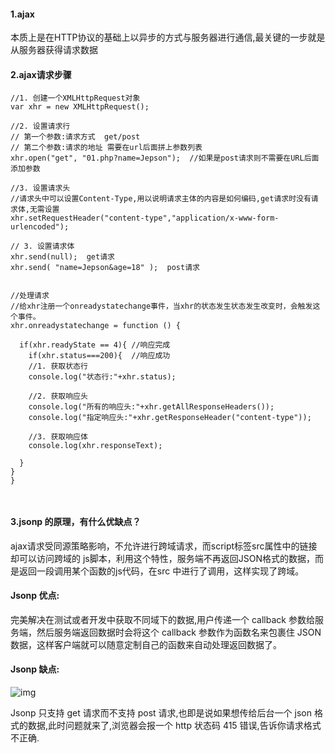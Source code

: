#### 1.ajax

本质上是在HTTP协议的基础上以异步的方式与服务器进行通信,最关键的一步就是从服务器获得请求数据  

#### 2.ajax请求步骤

```
//1. 创建一个XMLHttpRequest对象
var xhr = new XMLHttpRequest();

//2. 设置请求行
// 第一个参数:请求方式  get/post
// 第二个参数:请求的地址 需要在url后面拼上参数列表
xhr.open("get", "01.php?name=Jepson");  //如果是post请求则不需要在URL后面添加参数

//3. 设置请求头
//请求头中可以设置Content-Type,用以说明请求主体的内容是如何编码,get请求时没有请求体,无需设置
xhr.setRequestHeader("content-type","application/x-www-form-urlencoded");

// 3. 设置请求体
xhr.send(null);  get请求
xhr.send( "name=Jepson&age=18" );  post请求


//处理请求
//给xhr注册一个onreadystatechange事件，当xhr的状态发生状态发生改变时，会触发这个事件。
xhr.onreadystatechange = function () {

  if(xhr.readyState == 4){ //响应完成
    if(xhr.status===200){  //响应成功
    //1. 获取状态行
    console.log("状态行:"+xhr.status);

    //2. 获取响应头
    console.log("所有的响应头:"+xhr.getAllResponseHeaders());
    console.log("指定响应头:"+xhr.getResponseHeader("content-type"));

    //3. 获取响应体
    console.log(xhr.responseText);

  }
}
}



```

#### 3.jsonp 的原理，有什么优缺点？

ajax请求受同源策略影响，不允许进行跨域请求，而script标签src属性中的链接却可以访问跨域的 js脚本，利用这个特性，服务端不再返回JSON格式的数据，而是返回一段调用某个函数的js代码，在src 中进行了调用，这样实现了跨域。 

####  Jsonp 优点: 

完美解决在测试或者开发中获取不同域下的数据,用户传递一个 callback 参数给服务端，然后服务端返回数据时会将这个 callback 参数作为函数名来包裹住 JSON 数据，这样客户端就可以随意定制自己的函数来自动处理返回数据了。 

#### Jsonp 缺点: 

![img](file:///C:/Users/94212/AppData/Local/Temp/msohtmlclip1/01/clip_image001.gif)

Jsonp 只支持 get 请求而不支持 post 请求,也即是说如果想传给后台一个 json 格式的数据,此时问题就来了,浏览器会报一个 http 状态码 415 错误,告诉你请求格式不正确. 